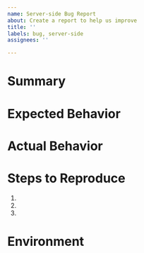 ```yaml
---
name: Server-side Bug Report
about: Create a report to help us improve
title: ''
labels: bug, server-side
assignees: ''

---
```


# Summary

<!-- Tell us what the bug is -->

# Expected Behavior

<!--- Tell us what should happen -->

# Actual Behavior

<!--- Tell us what happens instead of the expected behavior -->

# Steps to Reproduce

1.
2.
3.

# Environment

<!-- Tell us where on the platform it happens -->
<!-- e.g. your Node.js version, your OS -->
